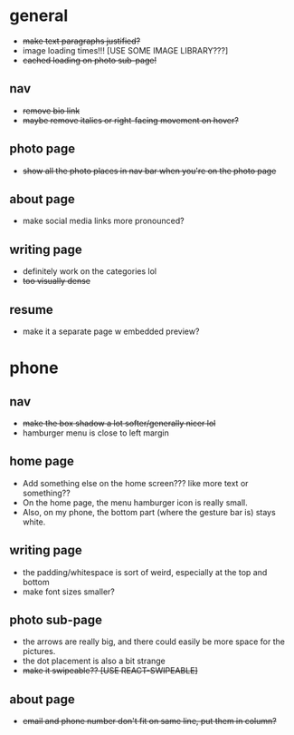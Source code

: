 # general
- ~~make text paragraphs justified?~~
- image loading times!!! [USE SOME IMAGE LIBRARY???]
- ~~cached loading on photo sub-page!~~

## nav
- ~~remove bio link~~
- ~~maybe remove italics or right-facing movement on hover?~~

## photo page
- ~~show all the photo places in nav bar when you're on the photo page~~

## about page
- make social media links more pronounced?

## writing page
- definitely work on the categories lol
- ~~too visually dense~~

## resume
- make it a separate page w embedded preview?

# phone

## nav
- ~~make the box shadow a lot softer/generally nicer lol~~
- hamburger menu is close to left margin

## home page
- Add something else on the home screen??? like more text or something??
- On the home page, the menu hamburger icon is really small.
- Also, on my phone, the bottom part (where the gesture bar is) stays white.

## writing page
- the padding/whitespace is sort of weird, especially at the top and bottom
- make font sizes smaller?

## photo sub-page
- the arrows are really big, and there could easily be more space for the pictures.
- the dot placement is also a bit strange
- ~~make it swipeable?? [USE REACT-SWIPEABLE]~~

## about page
- ~~email and phone number don't fit on same line, put them in column?~~